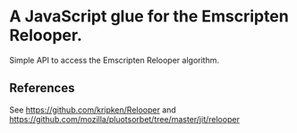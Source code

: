 # A JavaScript glue for the Emscripten Relooper.

Simple API to access the Emscripten Relooper algorithm.

## References

See https://github.com/kripken/Relooper and https://github.com/mozilla/pluotsorbet/tree/master/jit/relooper
